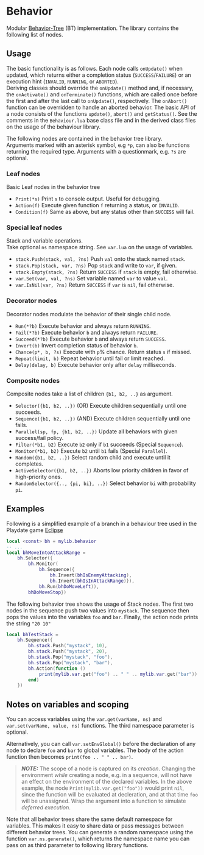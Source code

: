 # Behavior
Modular [Behavior-Tree](https://en.wikipedia.org/wiki/Behavior_tree_(artificial_intelligence,_robotics_and_control)) (BT) implementation.
The library contains the following list of nodes.

## Usage

The basic functionality is as follows. Each node calls `onUpdate()` when updated, which returns either a completion status (`SUCCESS`/`FAILURE`) or an execution hint (`INVALID`, `RUNNING`, or `ABORTED`). </br>
Deriving classes should override the `onUpdate()` method and, if necessary, the `onActivate()` and `onTerminate()` functions, which are called once before the first and after the last call to `onUpdate()`, respectively. 
The `onAbort()` function can be overridden to handle an aborted behavior.
The basic API of a node consists of the functions `update()`, `abort()` and `getStatus()`.
See the comments in the `Behaviour.lua` base class file and in the derived class files on the usage of the behaviour library.

The following nodes are contained in the behavior tree library.</br>
Arguments marked with an asterisk symbol, e.g `*p`, can also be functions returning the required type. Arguments with a questionmark, e.g. `?s` are optional.

### Leaf nodes
Basic Leaf nodes in the behavior tree
* `Print(*s)` Print `s` to console output. Useful for debugging.
* `Action(f)` Execute given function `f` returning a status, or `INVALID`.
* `Condition(f)` Same as above, but any status other than `SUCCESS` will fail.

### Special leaf nodes
Stack and variable operations.</br>
Take optional `ns` namespace string.
See `var.lua` on the usage of variables.

* `stack.Push(stack, val, ?ns)` Push `val` onto the stack named `stack`.
* `stack.Pop(stack, var, ?ns)` Pop `stack` and write to `var`, if given.
* `stack.Empty(stack, ?ns)` Return `SUCCESS` if `stack` is empty, fail otherwise. 
* `var.Set(var, val, ?ns)` Set variable named `var` to value `val`.
* `var.IsNil(var, ?ns)` Return `SUCCESS` if `var` is `nil`, fail otherwise.

### Decorator nodes
Decorator nodes modulate the behavior of their single child node.
* `Run(*?b)` Execute behavior and always return `RUNNING`.
* `Fail(*?b)` Execute behavior `b` and always return `FAILURE`.
* `Succeed(*?b)` Execute behavior `b` and always return `SUCCESS`.
* `Invert(b)` Invert completion status of behavior `b`.
* `Chance(p*, b, ?s)` Execute with `p`% chance. Return status `s` if missed.
* `Repeat(limit, b)` Repeat behavior until fail or limit reached.
* `Delay(delay, b)` Execute behavior only after `delay` milliseconds.

### Composite nodes
Composite nodes take a list of children `{b1, b2, ..}` as argument.
* `Selector({b1, b2, ..})` (OR) Execute children sequentially until one succeeds.
* `Sequence({b1, b2, ..})` (AND) Execute children sequentially until one fails.
* `Parallel(sp, fp, {b1, b2, ..})` Update all behaviors with given success/fail policy.
* `Filter(*b1, b2)` Execute `b2` only if `b1` succeeds (Special `Sequence`).
* `Monitor(*b1, b2)` Execute `b2` until `b1` fails (Special `Parallel`).
* `Random({b1, b2, ..})` Select random child and execute until it completes.
* `ActiveSelector({b1, b2, ..})` Aborts low priority children in favor of high-priority ones.
* `RandomSelector({.., {pi, bi}, ..})` Select behavior `bi` with probability `pi`.

## Examples

Following is a simplified example of a branch in a behaviour tree used in the Playdate game [Eclipse](https://berate.itch.io/eclipse)
```lua
local <const> bh = mylib.behavior
-- ...
local bhMoveIntoAttackRange = 
    bh.Selector({
        bh.Monitor(
            bh.Sequence({
                bh.Invert(bhIsEnemyAttacking),
                bh.Invert(bhIsInAttackRange)}),
            bh.Run(bhDoMoveLeft)),
        bhDoMoveStop})
```

The following behavior tree shows the usage of Stack nodes. 
The first two nodes in the sequence push two values into `mystack`. 
The sequence then pops the values into the variables `foo` and `bar`.
Finally, the action node prints the string `"20 10"`

```lua
local bhTestStack = 
    bh.Sequence({
        bh.stack.Push("mystack", 10),
        bh.stack.Push("mystack", 20),
        bh.stack.Pop("mystack", "foo"),
        bh.stack.Pop("mystack", "bar"),
        bh.Action(function ()
            print(mylib.var.get("foo") .. " " .. mylib.var.get("bar"))
        end)
    })
```
## Notes on variables and scoping

You can access variables using the `var.get(varName, ns)` and `var.set(varName, value, ns)` functions. 
The third namespace parameter is optional.

Alternatively, you can call `var.setEnvGlobal()` before the declaration of any node to declare `foo` and `bar` to global variables.
The body of the action function then becomes `print(foo .. " " .. bar)`.

> **_NOTE:_**  The scope of a node is captured on its *creation*. Changing the environment *while* creating a node, e.g. in a sequence, will not have an effect on the environment of the declared variables. In the above example, the node `Print(mylib.var.get("foo"))` would print `nil`, since the function will be evaluated at decleration, and at that time `foo` will be unassigned. Wrap the argument into a function to simulate *deferred execution*.

Note that all behavior trees share the same default namespace for variables. 
This makes it easy to share data or pass messages between different behavior trees. You can generate a random namespace using the function `var.ns.generate()`, which returns the namespace name you can pass on as third parameter to following library functions.